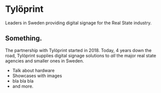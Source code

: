 

# Tylöprint

Leaders in Sweden providing digital signage for the Real State industry.


## Something.

The partnership with Tylöprint started in 2018. Today, 4 years down the road, Tylöprint supplies digital signage solutions
to *all* the major real state agencies and smaller ones in Sweden.

- Talk about hardware
- Showcases with images
- bla bla bla
- and more.